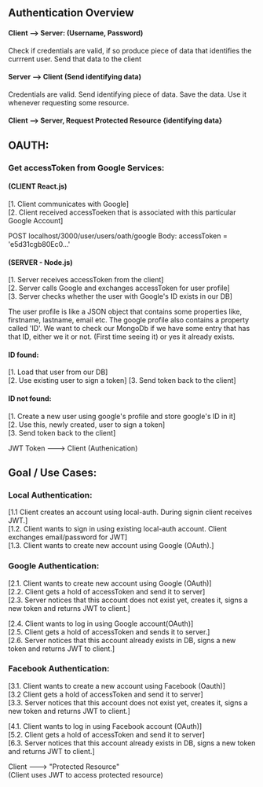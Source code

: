 ## Authentication Overview

#### Client --> Server: (Username, Password)
Check if credentials are valid, if so produce piece of data that identifies the currrent user. Send that data to the client

#### Server --> Client (Send identifying data)
Credentials are valid. Send identifying piece of data. Save the data. Use it whenever requesting some resource.

#### Client --> Server, Request Protected Resource {identifying data}


## OAUTH:
### Get accessToken from Google Services:

#### (CLIENT React.js)
[1. Client communicates with Google]  
[2. Client received accessToeken that is associated with this particular Google Account]  

POST localhost/3000/user/users/oath/google
Body: accessToken = 'e5d31cgb80Ec0...'

#### (SERVER - Node.js)
[1. Server receives accessToken from the client]  
[2. Server calls Google and exchanges accessToken for user profile]  
[3. Server checks whether the user with Google's ID exists in our DB]

The user profile is like a JSON object that contains some properties like, firstname, lastname, email etc. The google profile also contains a property called 'ID'. We want to check our MongoDb if we have some entry that has that ID, either we it or not. (First time seeing it) or yes it already exists.

#### ID found:
[1. Load that user from our DB]  
[2. Use existing user to sign a token]
[3. Send token back to the client]

#### ID not found:
[1. Create a new user using google's profile and store google's ID in it]  
[2. Use this, newly created, user to sign a token]  
[3. Send token back to the client]  

JWT Token ---> Client (Authenication)

## Goal / Use Cases:
### Local Authentication:

[1.1 Client creates an account using local-auth.
During signin client receives JWT.]  
[1.2. Client wants to sign in using existing local-auth account. Client exchanges email/password for JWT]  
[1.3. Client wants to create new account using Google (OAuth).]

### Google Authentication:
[2.1. Client wants to create new account using Google (OAuth)]  
[2.2. Client gets a hold of accessToken and send it to server]  
[2.3. Server notices that this account does not exist yet, creates it, signs a new token and returns JWT to client.]

[2.4. Client wants to log in using Google account(OAuth)]  
[2.5. Client gets a hold of accessToken and sends it to server.]  
[2.6. Server notices that this account already exists in DB, signs a new token and returns JWT to client.]


### Facebook Authentication:
[3.1. Client wants to create a new account using Facebook (Oauth)]  
[3.2 Client gets a hold of accessToken and send it to server]  
[3.3. Server notices that this account does not exist yet, creates it, signs a new token and returns JWT to client.]

[4.1. Client wants to log in using Facebook account (OAuth)]  
[5.2. Client gets a hold of accessToken and send it to server]  
[6.3. Server notices that this account already exists in DB, signs a new token and returns JWT to client.]

Client ---> "Protected Resource"  
(Client uses JWT to access protected resource)

